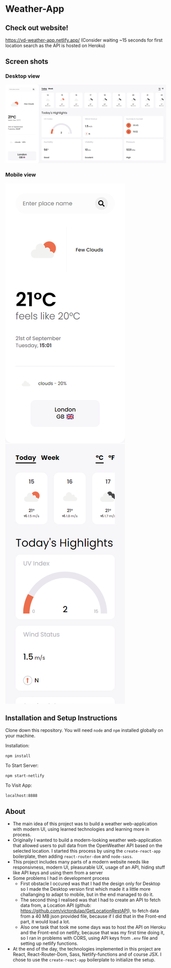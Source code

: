 # Weather-App

## Check out website!

https://vd-weather-app.netlify.app/
(Consider waiting ~15 seconds for first location search as the API is hosted on Heroku)

## Screen shots

### Desktop view

![Desktop-Version](./readme-images/desktop-version.png 'Optional Title')

### Mobile view

![Mobile-Version-1](./readme-images/mobile-version-1.png 'Optional Title')
![Mobile-Version-1](./readme-images/mobile-version-2.png 'Optional Title')

## Installation and Setup Instructions

Clone down this repository. You will need `node` and `npm` installed globally on your machine.

Installation:

`npm install`

To Start Server:

`npm start-netlify`

To Visit App:

`localhost:8888`

## About

- The main idea of this project was to build a weather web-application with modern UI, using learned technologies and learning more in process.
- Originally I wanted to build a modern-looking weather web-application that allowed users to pull data from the OpenWeather API based on the selected location. I started this process by using the `create-react-app` boilerplate, then adding `react-router-dom` and `node-sass`.
- This project includes many parts of a modern website needs like responsivness, modern UI, pleasurable UX, usage of an API, hiding stuff like API keys and using them from a server
- Some problems I had in development process
  - First obstacle I occured was that I had the design only for Desktop so I made the Desktop version first which made it a little more challanging to adapt to mobile, but in the end managed to do it.
  - The second thing I realised was that I had to create an API to fetch data from, a Location API (github: https://github.com/victordulap/GetLocationRestAPI), to fetch data from a 40 MB json provided file, because if I did that in the Front-end part, it would load a lot.
  - Also one task that took me some days was to host the API on Heroku and the Front-end on netlify, because that was my first time doing it, so I ran in problems with CORS, using API keys from `.env` file and setting up netlify functions.
- At the end of the day, the technologies implemented in this project are React, React-Router-Dom, Sass, Netlify-functions and of course JSX. I chose to use the `create-react-app` boilerplate to initialize the setup.
